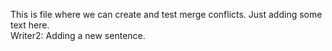 This is file where we can create and test merge conflicts.
Just adding some text here.  
Writer2: Adding a new sentence.
